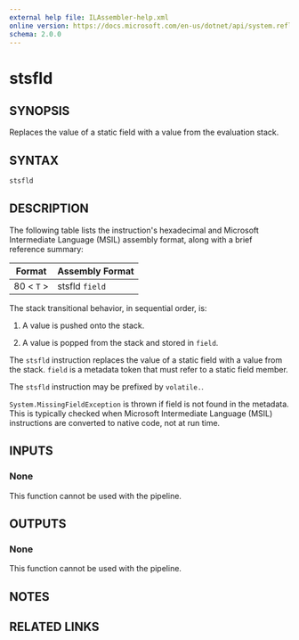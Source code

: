 ```yaml
---
external help file: ILAssembler-help.xml
online version: https://docs.microsoft.com/en-us/dotnet/api/system.reflection.emit.opcodes.stsfld
schema: 2.0.0
---
```


# stsfld

## SYNOPSIS

Replaces the value of a static field with a value from the evaluation stack.

## SYNTAX

```powershell
stsfld
```

## DESCRIPTION

The following table lists the instruction's hexadecimal and Microsoft Intermediate Language (MSIL) assembly format, along with a brief reference summary:

| Format     | Assembly Format |
| ---------- | --------------- |
| 80 < `T` > | stsfld `field`  |

 The stack transitional behavior, in sequential order, is:

1.  A value is pushed onto the stack.

2.  A value is popped from the stack and stored in `field`.

 The `stsfld` instruction replaces the value of a static field with a value from the stack. `field` is a metadata token that must refer to a static field member.

 The `stsfld` instruction may be prefixed by `volatile.`.

 `System.MissingFieldException` is thrown if field is not found in the metadata. This is typically checked when Microsoft Intermediate Language (MSIL) instructions are converted to native code, not at run time.

## INPUTS

### None

This function cannot be used with the pipeline.

## OUTPUTS

### None

This function cannot be used with the pipeline.

## NOTES

## RELATED LINKS
